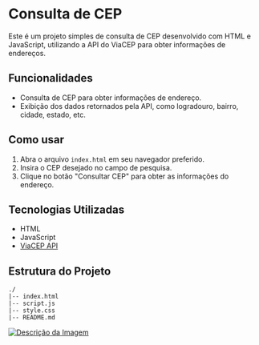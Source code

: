 # Consulta de CEP

Este é um projeto simples de consulta de CEP desenvolvido com HTML e JavaScript, utilizando a API do ViaCEP para obter informações de endereços.

## Funcionalidades

- Consulta de CEP para obter informações de endereço.
- Exibição dos dados retornados pela API, como logradouro, bairro, cidade, estado, etc.

## Como usar

1. Abra o arquivo `index.html` em seu navegador preferido.
2. Insira o CEP desejado no campo de pesquisa.
3. Clique no botão "Consultar CEP" para obter as informações do endereço.

## Tecnologias Utilizadas

- HTML
- JavaScript
- [ViaCEP API](https://viacep.com.br/)

## Estrutura do Projeto

```plaintext
./
|-- index.html
|-- script.js
|-- style.css
|-- README.md
```

[![Descrição da Imagem](./assets/lupa.ico)](https://github.com/0kira-vgl)
